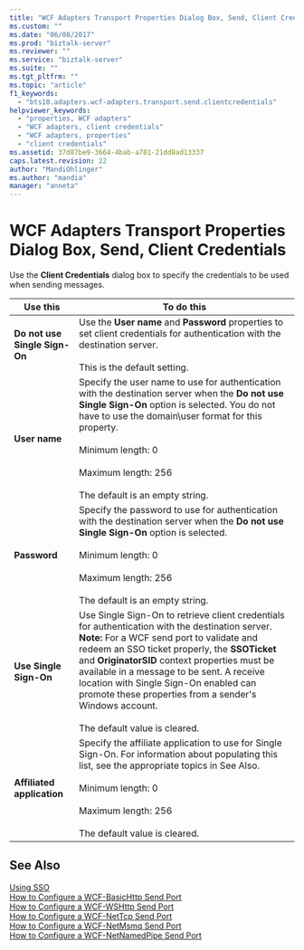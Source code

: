 ```yaml
---
title: "WCF Adapters Transport Properties Dialog Box, Send, Client Credentials | Microsoft Docs"
ms.custom: ""
ms.date: "06/08/2017"
ms.prod: "biztalk-server"
ms.reviewer: ""
ms.service: "biztalk-server"
ms.suite: ""
ms.tgt_pltfrm: ""
ms.topic: "article"
f1_keywords: 
  - "bts10.adapters.wcf-adapters.transport.send.clientcredentials"
helpviewer_keywords: 
  - "properties, WCF adapters"
  - "WCF adapters, client credentials"
  - "WCF adapters, properties"
  - "client credentials"
ms.assetid: 37d87be9-3664-4bab-a781-21dd8ad13337
caps.latest.revision: 22
author: "MandiOhlinger"
ms.author: "mandia"
manager: "anneta"
---
```

# WCF Adapters Transport Properties Dialog Box, Send, Client Credentials
Use the **Client Credentials** dialog box to specify the credentials to be used when sending messages.  
  
|Use this|To do this|  
|--------------|----------------|  
|**Do not use Single Sign-On**|Use the **User name** and **Password** properties to set client credentials for authentication with the destination server.<br /><br /> This is the default setting.|  
|**User name**|Specify the user name to use for authentication with the destination server when the **Do not use Single Sign-On** option is selected. You do not have to use the domain\user format for this property.<br /><br /> Minimum length: 0<br /><br /> Maximum length: 256<br /><br /> The default is an empty string.|  
|**Password**|Specify the password to use for authentication with the destination server when the **Do not use Single Sign-On** option is selected.<br /><br /> Minimum length: 0<br /><br /> Maximum length: 256<br /><br /> The default is an empty string.|  
|**Use Single Sign-On**|Use Single Sign-On to retrieve client credentials for authentication with the destination server. **Note:**  For a WCF send port to validate and redeem an SSO ticket properly, the **SSOTicket** and **OriginatorSID** context properties must be available in a message to be sent. A receive location with Single Sign-On enabled can promote these properties from a sender's Windows account. <br /><br /> The default value is cleared.|  
|**Affiliated application**|Specify the affiliate application to use for Single Sign-On. For information about populating this list, see the appropriate topics in See Also.<br /><br /> Minimum length: 0<br /><br /> Maximum length: 256<br /><br /> The default value is cleared.|  
  
## See Also  
 [Using SSO](../core/using-sso.md)   
 [How to Configure a WCF-BasicHttp Send Port](http://msdn.microsoft.com/library/acdb50fa-57fe-4657-9561-b6b2f4919c7f)   
 [How to Configure a WCF-WSHttp Send Port](../core/how-to-configure-a-wcf-wshttp-send-port.md)   
 [How to Configure a WCF-NetTcp Send Port](../core/how-to-configure-a-wcf-nettcp-send-port.md)   
 [How to Configure a WCF-NetMsmq Send Port](../core/how-to-configure-a-wcf-netmsmq-send-port.md)   
 [How to Configure a WCF-NetNamedPipe Send Port](../core/how-to-configure-a-wcf-netnamedpipe-send-port.md)
